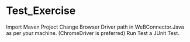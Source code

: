 # Test_Exercise
Import Maven Project
Change Browser Driver path in WeBConnector.Java as per your machine. (ChromeDriver is preferred)
Run Test a JUnit Test.
